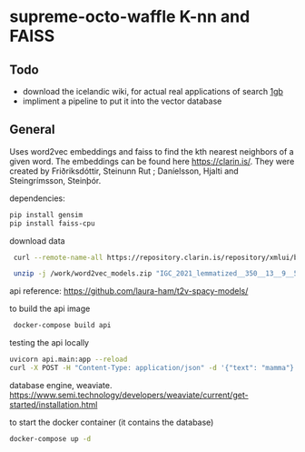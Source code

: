 # supreme-octo-waffle K-nn and FAISS


## Todo

- download the icelandic wiki, for actual real applications of search [1gb](https://library.kiwix.org/#lang=isl)
- impliment a pipeline to put it into the vector database

## General

Uses word2vec embeddings and faiss to find the kth nearest neighbors of a given word. The embeddings can be found here https://clarin.is/. They were created by Friðriksdóttir, Steinunn Rut ; Daníelsson, Hjalti and Steingrímsson, Steinþór.

dependencies:

```bash
pip install gensim
pip install faiss-cpu
```

download data

```bash
 curl --remote-name-all https://repository.clarin.is/repository/xmlui/bitstream/handle/20.500.12537/209{/word2vec_models.zip}

 unzip -j /work/word2vec_models.zip "IGC_2021_lemmatized__350__13__9__5__0_05__1_vectors.kv" "READ.ME"
```

api reference: https://github.com/laura-ham/t2v-spacy-models/

to build the api image

```bash
 docker-compose build api
```

testing the api locally

```bash
uvicorn api.main:app --reload
curl -X POST -H "Content-Type: application/json" -d '{"text": "mamma"}' http://localhost:9000/vectors
```

database engine, weaviate. https://www.semi.technology/developers/weaviate/current/get-started/installation.html

to start the docker container (it contains the database)

```bash
docker-compose up -d
```
